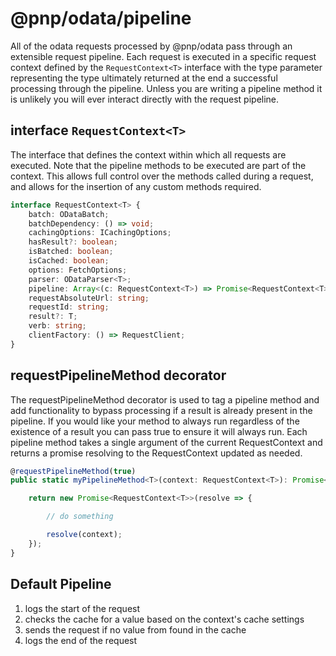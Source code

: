 # @pnp/odata/pipeline

All of the odata requests processed by @pnp/odata pass through an extensible request pipeline. Each request is executed in a specific request context defined by
the `RequestContext<T>` interface with the type parameter representing the type ultimately returned at the end a successful processing through the
pipeline. Unless you are writing a pipeline method it is unlikely you will ever interact directly with the request pipeline.

## interface `RequestContext<T>`

The interface that defines the context within which all requests are executed. Note that the pipeline methods to be executed are part of the context. This
allows full control over the methods called during a request, and allows for the insertion of any custom methods required.

```TypeScript
interface RequestContext<T> {
    batch: ODataBatch;
    batchDependency: () => void;
    cachingOptions: ICachingOptions;
    hasResult?: boolean;
    isBatched: boolean;
    isCached: boolean;
    options: FetchOptions;
    parser: ODataParser<T>;
    pipeline: Array<(c: RequestContext<T>) => Promise<RequestContext<T>>>;
    requestAbsoluteUrl: string;
    requestId: string;
    result?: T;
    verb: string;
    clientFactory: () => RequestClient;
}
```

## requestPipelineMethod decorator

The requestPipelineMethod decorator is used to tag a pipeline method and add functionality to bypass processing if a result is already present in the pipeline. If you
would like your method to always run regardless of the existence of a result you can pass true to ensure it will always run. Each pipeline method takes a single argument
of the current RequestContext and returns a promise resolving to the RequestContext updated as needed.

```TypeScript
@requestPipelineMethod(true)
public static myPipelineMethod<T>(context: RequestContext<T>): Promise<RequestContext<T>> {

    return new Promise<RequestContext<T>>(resolve => {

        // do something

        resolve(context);
    });
}
```

## Default Pipeline

1. logs the start of the request
2. checks the cache for a value based on the context's cache settings
3. sends the request if no value from found in the cache
4. logs the end of the request
